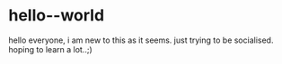 # hello--world
hello everyone, i am new to this as it seems.
just trying to be socialised. hoping to learn a lot..;)
